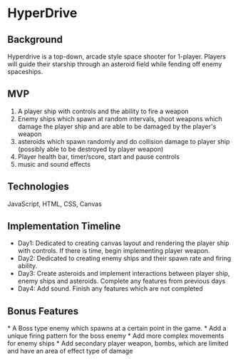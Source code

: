 <h1>HyperDrive</h1>

<h2>Background</h2>
  <p>Hyperdrive is a top-down, arcade style space shooter for 1-player.  Players will guide their starship through an asteroid field while fending off enemy spaceships.</p>

<h2>MVP</h2>

1. A player ship with controls and the ability to fire a weapon
2. Enemy ships which spawn at random intervals, shoot weapons which damage the player ship and are able to be damaged by the player's weapon
3. asteroids which spawn randomly and do collision damage to player ship (possibly able to be destroyed by player weapon)
4. Player health bar, timer/score, start and pause controls
5. music and sound effects

<h2>Technologies</h2>
 JavaScript, HTML, CSS, Canvas

<h2>Implementation Timeline</h2>

* Day1: Dedicated to creating canvas layout and rendering the player ship with controls.  If there is time, begin implementing player weapon.
* Day2: Dedicated to creating enemy ships and their spawn rate and firing ability.
* Day3: Create asteroids and implement interactions between player ship, enemy ships and asteroids. Complete any features from previous days
* Day4:  Add sound.  Finish any features which are not completed

<h2>Bonus Features</h2>
* A Boss type enemy which spawns at a certain point in the game.
* Add a unique firing pattern for the boss enemy
* Add more complex movements for enemy ships
* Add secondary player weapon, bombs, which are limited and have an area of effect type of damage
